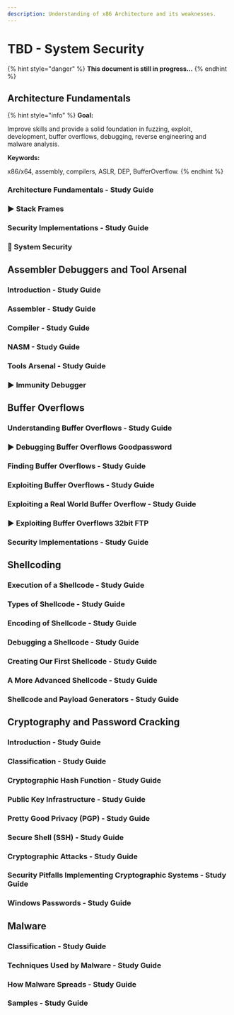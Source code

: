 ```yaml
---
description: Understanding of x86 Architecture and its weaknesses.
---
```


# TBD - System Security

{% hint style="danger" %}
**This document is still in progress...** 
{% endhint %}

## Architecture Fundamentals

{% hint style="info" %}
**Goal:**

Improve skills and provide a solid foundation in fuzzing, exploit, development, buffer overflows, debugging, reverse engineering and malware analysis.

**Keywords:**

x86/x64, assembly, compilers, ASLR, DEP, BufferOverflow.
{% endhint %}

### Architecture Fundamentals - Study Guide



### ▶ Stack Frames

### Security Implementations - Study Guide

### 🧪 System Security

## Assembler Debuggers and Tool Arsenal

### Introduction - Study Guide

### Assembler - Study Guide

### Compiler - Study Guide

### NASM - Study Guide

### Tools Arsenal - Study Guide

### ▶ Immunity Debugger

## Buffer Overflows

### Understanding Buffer Overflows - Study Guide

### ▶ Debugging Buffer Overflows Goodpassword

### Finding Buffer Overflows - Study Guide

### Exploiting Buffer Overflows - Study Guide

### Exploiting a Real World Buffer Overflow - Study Guide

### ▶ Exploiting Buffer Overflows 32bit FTP

### Security Implementations - Study Guide

## Shellcoding

### Execution of a Shellcode - Study Guide

### Types of Shellcode - Study Guide

### Encoding of Shellcode - Study Guide

### Debugging a Shellcode - Study Guide

### Creating Our First Shellcode - Study Guide

### A More Advanced Shellcode - Study Guide

### Shellcode and Payload Generators - Study Guide

## Cryptography and Password Cracking

### Introduction - Study Guide

### Classification - Study Guide

### Cryptographic Hash Function - Study Guide

### Public Key Infrastructure - Study Guide

### Pretty Good Privacy \(PGP\) - Study Guide

### Secure Shell \(SSH\) - Study Guide

### Cryptographic Attacks - Study Guide

### Security Pitfalls Implementing Cryptographic Systems - Study Guide

### Windows Passwords - Study Guide

## Malware

### Classification - Study Guide

### Techniques Used by Malware - Study Guide

### How Malware Spreads - Study Guide

### Samples - Study Guide

